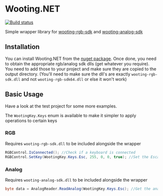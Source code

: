 # Wooting.NET

[![Build status](https://ci.appveyor.com/api/projects/status/gjnc6snr88246xh5?svg=true)](https://ci.appveyor.com/project/simon-wh/wooting-net)

Simple wrapper library for [wooting-rgb-sdk](https://github.com/WootingKb/wooting-rgb-sdk) and [wooting-analog-sdk](https://github.com/WootingKb/wooting-analog-sdk)

## Installation

You can install Wooting.NET from the [nuget package](https://www.nuget.org/packages/Wooting.NET/1.0.0). Once done, you need to obtain the appropriate rgb/analog sdk dlls (get whatever you require). You need to add those to your project and make sure they are copied to the output directory. (You'll need to make sure the dll's are exactly `wooting-rgb-sdk.dll` and not `wooting-rgb-sdk64.dll` or else it won't work)

## Basic Usage

Have a look at the test project for some more examples.

The `WootingKey.Keys` enum is available to make it simpler to apply operations to certain keys

### RGB

Requires  `wooting-rgb-sdk.dll` to be included alongside the wrapper

```c#
RGBControl.IsConnected(); //Check if a keyboard is connected
RGBControl.SetKey(WootingKey.Keys.Esc, 255, 0, 0, true); //Set the Escape key to red
```

### Analog

Requires `wooting-analog-sdk.dll` to be included alongside the wrapper

```c#
byte data = AnalogReader.ReadAnalog(WootingKey.Keys.Esc); //Get the analog data from the Esc key
```

